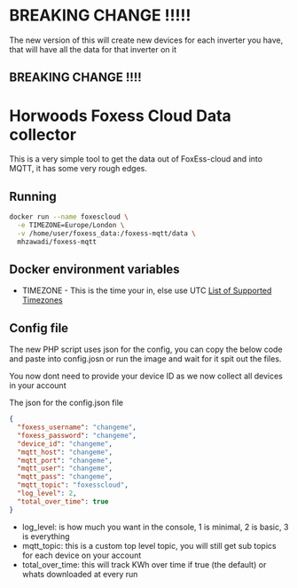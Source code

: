 # BREAKING CHANGE !!!!!

The new version of this will create new devices for each inverter you have,
that will have all the data for that inverter on it

## BREAKING CHANGE !!!!

# Horwoods Foxess Cloud Data collector

This is a very simple tool to get the data out of FoxEss-cloud and into MQTT, it has some very rough edges.

## Running

```bash
docker run --name foxescloud \
  -e TIMEZONE=Europe/London \
  -v /home/user/foxess_data:/foxess-mqtt/data \
  mhzawadi/foxess-mqtt
```

## Docker environment variables

- TIMEZONE - This is the time your in, else use UTC [List of Supported Timezones](https://www.php.net/manual/en/timezones.php)

## Config file

The new PHP script uses json for the config,
you can copy the below code and paste into config.josn or run the image and wait for it spit out the files.

You now dont need to provide your device ID as we now collect all devices in your account

The json for the config.json file
```json
{
  "foxess_username": "changeme",
  "foxess_password": "changeme",
  "device_id": "changeme",
  "mqtt_host": "changeme",
  "mqtt_port": "changeme",
  "mqtt_user": "changeme",
  "mqtt_pass": "changeme",
  "mqtt_topic": "foxesscloud",
  "log_level": 2,
  "total_over_time": true
}
```

- log_level: is how much you want in the console, 1 is minimal, 2 is basic, 3 is everything
- mqtt_topic: this is a custom top level topic, you will still get sub topics for each device on your account
- total_over_time: this will track KWh over time if true (the default) or whats downloaded at every run
